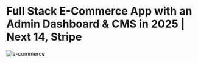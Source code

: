 # Full Stack E-Commerce App with an Admin Dashboard & CMS in 2025 | Next 14, Stripe
![e-commerce](https://i.ibb.co/Y3Hsth3/YT-Thumbnails-3.png)


